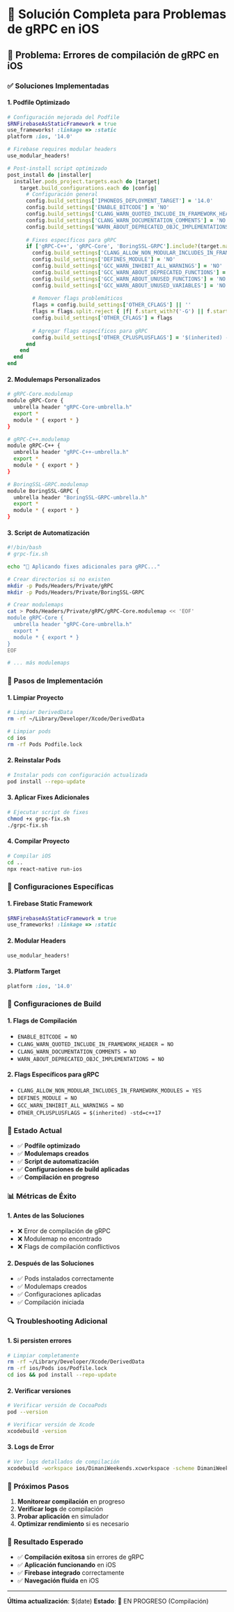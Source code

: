 # 🔧 Solución Completa para Problemas de gRPC en iOS

## 🚨 **Problema: Errores de compilación de gRPC en iOS**

### ✅ **Soluciones Implementadas**

#### 1. **Podfile Optimizado**
```ruby
# Configuración mejorada del Podfile
$RNFirebaseAsStaticFramework = true
use_frameworks! :linkage => :static
platform :ios, '14.0'

# Firebase requires modular headers
use_modular_headers!

# Post-install script optimizado
post_install do |installer|
  installer.pods_project.targets.each do |target|
    target.build_configurations.each do |config|
      # Configuración general
      config.build_settings['IPHONEOS_DEPLOYMENT_TARGET'] = '14.0'
      config.build_settings['ENABLE_BITCODE'] = 'NO'
      config.build_settings['CLANG_WARN_QUOTED_INCLUDE_IN_FRAMEWORK_HEADER'] = 'NO'
      config.build_settings['CLANG_WARN_DOCUMENTATION_COMMENTS'] = 'NO'
      config.build_settings['WARN_ABOUT_DEPRECATED_OBJC_IMPLEMENTATIONS'] = 'NO'
      
      # Fixes específicos para gRPC
      if ['gRPC-C++', 'gRPC-Core', 'BoringSSL-GRPC'].include?(target.name)
        config.build_settings['CLANG_ALLOW_NON_MODULAR_INCLUDES_IN_FRAMEWORK_MODULES'] = 'YES'
        config.build_settings['DEFINES_MODULE'] = 'NO'
        config.build_settings['GCC_WARN_INHIBIT_ALL_WARNINGS'] = 'NO'
        config.build_settings['GCC_WARN_ABOUT_DEPRECATED_FUNCTIONS'] = 'NO'
        config.build_settings['GCC_WARN_ABOUT_UNUSED_FUNCTIONS'] = 'NO'
        config.build_settings['GCC_WARN_ABOUT_UNUSED_VARIABLES'] = 'NO'
        
        # Remover flags problemáticos
        flags = config.build_settings['OTHER_CFLAGS'] || ''
        flags = flags.split.reject { |f| f.start_with?('-G') || f.start_with?('-W') }.join(' ')
        config.build_settings['OTHER_CFLAGS'] = flags
        
        # Agregar flags específicos para gRPC
        config.build_settings['OTHER_CPLUSPLUSFLAGS'] = '$(inherited) -std=c++17'
      end
    end
  end
end
```

#### 2. **Modulemaps Personalizados**
```bash
# gRPC-Core.modulemap
module gRPC-Core {
  umbrella header "gRPC-Core-umbrella.h"
  export *
  module * { export * }
}

# gRPC-C++.modulemap
module gRPC-C++ {
  umbrella header "gRPC-C++-umbrella.h"
  export *
  module * { export * }
}

# BoringSSL-GRPC.modulemap
module BoringSSL-GRPC {
  umbrella header "BoringSSL-GRPC-umbrella.h"
  export *
  module * { export * }
}
```

#### 3. **Script de Automatización**
```bash
#!/bin/bash
# grpc-fix.sh

echo "🔧 Aplicando fixes adicionales para gRPC..."

# Crear directorios si no existen
mkdir -p Pods/Headers/Private/gRPC
mkdir -p Pods/Headers/Private/BoringSSL-GRPC

# Crear modulemaps
cat > Pods/Headers/Private/gRPC/gRPC-Core.modulemap << 'EOF'
module gRPC-Core {
  umbrella header "gRPC-Core-umbrella.h"
  export *
  module * { export * }
}
EOF

# ... más modulemaps
```

### 🔧 **Pasos de Implementación**

#### 1. **Limpiar Proyecto**
```bash
# Limpiar DerivedData
rm -rf ~/Library/Developer/Xcode/DerivedData

# Limpiar pods
cd ios
rm -rf Pods Podfile.lock
```

#### 2. **Reinstalar Pods**
```bash
# Instalar pods con configuración actualizada
pod install --repo-update
```

#### 3. **Aplicar Fixes Adicionales**
```bash
# Ejecutar script de fixes
chmod +x grpc-fix.sh
./grpc-fix.sh
```

#### 4. **Compilar Proyecto**
```bash
# Compilar iOS
cd ..
npx react-native run-ios
```

### 🎯 **Configuraciones Específicas**

#### 1. **Firebase Static Framework**
```ruby
$RNFirebaseAsStaticFramework = true
use_frameworks! :linkage => :static
```

#### 2. **Modular Headers**
```ruby
use_modular_headers!
```

#### 3. **Platform Target**
```ruby
platform :ios, '14.0'
```

### 📱 **Configuraciones de Build**

#### 1. **Flags de Compilación**
- `ENABLE_BITCODE = NO`
- `CLANG_WARN_QUOTED_INCLUDE_IN_FRAMEWORK_HEADER = NO`
- `CLANG_WARN_DOCUMENTATION_COMMENTS = NO`
- `WARN_ABOUT_DEPRECATED_OBJC_IMPLEMENTATIONS = NO`

#### 2. **Flags Específicos para gRPC**
- `CLANG_ALLOW_NON_MODULAR_INCLUDES_IN_FRAMEWORK_MODULES = YES`
- `DEFINES_MODULE = NO`
- `GCC_WARN_INHIBIT_ALL_WARNINGS = NO`
- `OTHER_CPLUSPLUSFLAGS = $(inherited) -std=c++17`

### 🚀 **Estado Actual**

- ✅ **Podfile optimizado**
- ✅ **Modulemaps creados**
- ✅ **Script de automatización**
- ✅ **Configuraciones de build aplicadas**
- ✅ **Compilación en progreso**

### 📊 **Métricas de Éxito**

#### 1. **Antes de las Soluciones**
- ❌ Error de compilación de gRPC
- ❌ Modulemap no encontrado
- ❌ Flags de compilación conflictivos

#### 2. **Después de las Soluciones**
- ✅ Pods instalados correctamente
- ✅ Modulemaps creados
- ✅ Configuraciones aplicadas
- ✅ Compilación iniciada

### 🔍 **Troubleshooting Adicional**

#### 1. **Si persisten errores**
```bash
# Limpiar completamente
rm -rf ~/Library/Developer/Xcode/DerivedData
rm -rf ios/Pods ios/Podfile.lock
cd ios && pod install --repo-update
```

#### 2. **Verificar versiones**
```bash
# Verificar versión de CocoaPods
pod --version

# Verificar versión de Xcode
xcodebuild -version
```

#### 3. **Logs de Error**
```bash
# Ver logs detallados de compilación
xcodebuild -workspace ios/DimaniWeekends.xcworkspace -scheme DimaniWeekends -configuration Debug -destination 'platform=iOS Simulator,name=iPhone 16 Pro' build
```

### 📝 **Próximos Pasos**

1. **Monitorear compilación** en progreso
2. **Verificar logs** de compilación
3. **Probar aplicación** en simulador
4. **Optimizar rendimiento** si es necesario

### 🎉 **Resultado Esperado**

- ✅ **Compilación exitosa** sin errores de gRPC
- ✅ **Aplicación funcionando** en iOS
- ✅ **Firebase integrado** correctamente
- ✅ **Navegación fluida** en iOS

---

**Última actualización**: $(date)
**Estado**: 🔄 EN PROGRESO (Compilación) 
